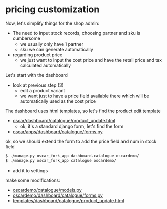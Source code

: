 # pricing customization

Now, let's simplify things for the shop admin:

* The need to input stock records, choosing partner and sku is cumbersome
  * we usually only have 1 partner
  * sku we can generate automatically
* regarding product price
  * we just want to input the cost price and have the retail price and tax calculated automatically

Let's start with the dashboard

* look at previous step (3)
  * edit a product variant
  * we want just to have a price field available there which will be automatically used as the cost price

The dashboard uses html templates, so let's find the product edit template

* [oscar/dashboard/catalogue/product_update.html](https://github.com/django-oscar/django-oscar/blob/1.1.1/src/oscar/templates/oscar/dashboard/catalogue/product_update.html#L97)
  * ok, it's a standard django form, let's find the form
* [oscar/apps/dashboard/catalogue/forms.py](https://github.com/django-oscar/django-oscar/blob/1.1.1/src/oscar/apps/dashboard/catalogue/forms.py#L210)

ok, so we should extend the form to add the price field and num in stock field

```bash
$ ./manage.py oscar_fork_app dashboard.catalogue oscardemo/
$ ./manage.py oscar_fork_app catalogue oscardemo/
```

* add it to settings

make some modifications:

* [oscardemo/catalogue/models.py](oscardemo/catalogue/models.py)
* [oscardemo/dashboard/catalogue/forms.py](oscardemo/dashboard/catalogue/forms.py)
* [templates/dashboard/catalogue/product_update.html](templates/dashboard/catalogue/product_update.html)


